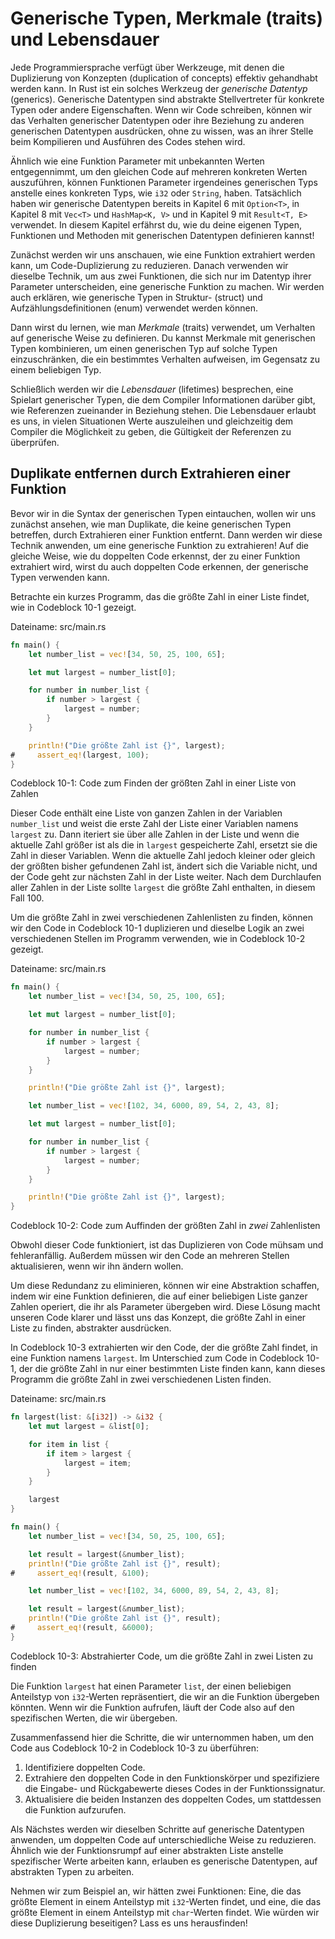 # Generische Typen, Merkmale (traits) und Lebensdauer

Jede Programmiersprache verfügt über Werkzeuge, mit denen die Duplizierung von
Konzepten (duplication of concepts) effektiv gehandhabt werden kann. In Rust
ist ein solches Werkzeug der *generische Datentyp* (generics). Generische
Datentypen sind abstrakte Stellvertreter für konkrete Typen oder andere
Eigenschaften. Wenn wir Code schreiben, können wir das Verhalten generischer
Datentypen oder ihre Beziehung zu anderen generischen Datentypen ausdrücken,
ohne zu wissen, was an ihrer Stelle beim Kompilieren und Ausführen des Codes
stehen wird.

Ähnlich wie eine Funktion Parameter mit unbekannten Werten entgegennimmt, um
den gleichen Code auf mehreren konkreten Werten auszuführen, können Funktionen
Parameter irgendeines generischen Typs anstelle eines konkreten Typs, wie `i32`
oder `String`, haben. Tatsächlich haben wir generische Datentypen bereits in
Kapitel 6 mit `Option<T>`, in Kapitel 8 mit `Vec<T>` und `HashMap<K, V>` und in
Kapitel 9 mit `Result<T, E>` verwendet. In diesem Kapitel erfährst du, wie du
deine eigenen Typen, Funktionen und Methoden mit generischen Datentypen
definieren kannst!

Zunächst werden wir uns anschauen, wie eine Funktion extrahiert werden kann, um
Code-Duplizierung zu reduzieren. Danach verwenden wir dieselbe Technik, um aus
zwei Funktionen, die sich nur im Datentyp ihrer Parameter unterscheiden, eine
generische Funktion zu machen. Wir werden auch erklären, wie generische Typen
in Struktur- (struct) und Aufzählungsdefinitionen (enum) verwendet werden
können.

Dann wirst du lernen, wie man *Merkmale* (traits) verwendet, um Verhalten auf
generische Weise zu definieren. Du kannst Merkmale mit generischen Typen
kombinieren, um einen generischen Typ auf solche Typen einzuschränken, die ein
bestimmtes Verhalten aufweisen, im Gegensatz zu einem beliebigen Typ.

Schließlich werden wir die *Lebensdauer* (lifetimes) besprechen, eine Spielart
generischer Typen, die dem Compiler Informationen darüber gibt, wie
Referenzen zueinander in Beziehung stehen. Die Lebensdauer erlaubt es uns, in
vielen Situationen Werte auszuleihen und gleichzeitig dem Compiler die
Möglichkeit zu geben, die Gültigkeit der Referenzen zu überprüfen.

## Duplikate entfernen durch Extrahieren einer Funktion

Bevor wir in die Syntax der generischen Typen eintauchen, wollen wir uns
zunächst ansehen, wie man Duplikate, die keine generischen Typen betreffen,
durch Extrahieren einer Funktion entfernt. Dann werden wir diese Technik
anwenden, um eine generische Funktion zu extrahieren! Auf die gleiche Weise,
wie du doppelten Code erkennst, der zu einer Funktion extrahiert wird, wirst du
auch doppelten Code erkennen, der generische Typen verwenden kann.

Betrachte ein kurzes Programm, das die größte Zahl in einer Liste findet, wie
in Codeblock 10-1 gezeigt.

<span class="filename">Dateiname: src/main.rs</span>

```rust
fn main() {
    let number_list = vec![34, 50, 25, 100, 65];

    let mut largest = number_list[0];

    for number in number_list {
        if number > largest {
            largest = number;
        }
    }

    println!("Die größte Zahl ist {}", largest);
#     assert_eq!(largest, 100);
}
```

<span class="caption">Codeblock 10-1: Code zum Finden der größten Zahl in einer
Liste von Zahlen</span>

Dieser Code enthält eine Liste von ganzen Zahlen in der Variablen `number_list`
und weist die erste Zahl der Liste einer Variablen namens `largest` zu. Dann
iteriert sie über alle Zahlen in der Liste und wenn die aktuelle Zahl größer
ist als die in `largest` gespeicherte Zahl, ersetzt sie die Zahl in dieser
Variablen. Wenn die aktuelle Zahl jedoch kleiner oder gleich der größten bisher
gefundenen Zahl ist, ändert sich die Variable nicht, und der Code geht zur
nächsten Zahl in der Liste weiter. Nach dem Durchlaufen aller Zahlen in der
Liste sollte `largest` die größte Zahl enthalten, in diesem Fall 100.

Um die größte Zahl in zwei verschiedenen Zahlenlisten zu finden, können wir den
Code in Codeblock 10-1 duplizieren und dieselbe Logik an zwei verschiedenen
Stellen im Programm verwenden, wie in Codeblock 10-2 gezeigt.

<span class="filename">Dateiname: src/main.rs</span>

```rust
fn main() {
    let number_list = vec![34, 50, 25, 100, 65];

    let mut largest = number_list[0];

    for number in number_list {
        if number > largest {
            largest = number;
        }
    }

    println!("Die größte Zahl ist {}", largest);

    let number_list = vec![102, 34, 6000, 89, 54, 2, 43, 8];

    let mut largest = number_list[0];

    for number in number_list {
        if number > largest {
            largest = number;
        }
    }

    println!("Die größte Zahl ist {}", largest);
}
```

<span class="caption">Codeblock 10-2: Code zum Auffinden der größten Zahl in
*zwei* Zahlenlisten</span>

Obwohl dieser Code funktioniert, ist das Duplizieren von Code mühsam und
fehleranfällig. Außerdem müssen wir den Code an mehreren Stellen aktualisieren,
wenn wir ihn ändern wollen.

Um diese Redundanz zu eliminieren, können wir eine Abstraktion schaffen, indem
wir eine Funktion definieren, die auf einer beliebigen Liste ganzer Zahlen
operiert, die ihr als Parameter übergeben wird. Diese Lösung macht unseren Code
klarer und lässt uns das Konzept, die größte Zahl in einer Liste zu finden,
abstrakter ausdrücken.

In Codeblock 10-3 extrahierten wir den Code, der die größte Zahl findet, in
eine Funktion namens `largest`. Im Unterschied zum Code in Codeblock 10-1, der
die größte Zahl in nur einer bestimmten Liste finden kann, kann dieses Programm
die größte Zahl in zwei verschiedenen Listen finden.

<span class="filename">Dateiname: src/main.rs</span>

```rust
fn largest(list: &[i32]) -> &i32 {
    let mut largest = &list[0];

    for item in list {
        if item > largest {
            largest = item;
        }
    }

    largest
}

fn main() {
    let number_list = vec![34, 50, 25, 100, 65];

    let result = largest(&number_list);
    println!("Die größte Zahl ist {}", result);
#     assert_eq!(result, &100);

    let number_list = vec![102, 34, 6000, 89, 54, 2, 43, 8];

    let result = largest(&number_list);
    println!("Die größte Zahl ist {}", result);
#     assert_eq!(result, &6000);
}
```

<span class="caption">Codeblock 10-3: Abstrahierter Code, um die größte Zahl in
zwei Listen zu finden</span>

Die Funktion `largest` hat einen Parameter `list`, der einen beliebigen
Anteilstyp von `i32`-Werten repräsentiert, die wir an die Funktion übergeben
könnten. Wenn wir die Funktion aufrufen, läuft der Code also auf den
spezifischen Werten, die wir übergeben.

Zusammenfassend hier die Schritte, die wir unternommen haben, um den Code aus
Codeblock 10-2 in Codeblock 10-3 zu überführen:

1. Identifiziere doppelten Code.
2. Extrahiere den doppelten Code in den Funktionskörper und spezifiziere die
   Eingabe- und Rückgabewerte dieses Codes in der Funktionssignatur.
3. Aktualisiere die beiden Instanzen des doppelten Codes, um stattdessen die
   Funktion aufzurufen.

Als Nächstes werden wir dieselben Schritte auf generische Datentypen anwenden,
um doppelten Code auf unterschiedliche Weise zu reduzieren. Ähnlich wie der
Funktionsrumpf auf einer abstrakten Liste anstelle spezifischer Werte arbeiten
kann, erlauben es generische Datentypen, auf abstrakten Typen zu arbeiten.

Nehmen wir zum Beispiel an, wir hätten zwei Funktionen: Eine, die das größte
Element in einem Anteilstyp mit `i32`-Werten findet, und eine, die das größte
Element in einem Anteilstyp mit `char`-Werten findet. Wie würden wir diese
Duplizierung beseitigen? Lass es uns herausfinden!
